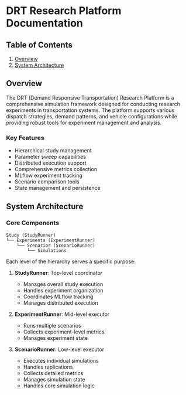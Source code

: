 # DRT Research Platform Documentation

## Table of Contents
1. [Overview](#overview)
2. [System Architecture](#system-architecture)
## Overview

The DRT (Demand Responsive Transportation) Research Platform is a comprehensive simulation framework designed for conducting research experiments in transportation systems. The platform supports various dispatch strategies, demand patterns, and vehicle configurations while providing robust tools for experiment management and analysis.

### Key Features
- Hierarchical study management
- Parameter sweep capabilities
- Distributed execution support
- Comprehensive metrics collection
- MLflow experiment tracking
- Scenario comparison tools
- State management and persistence

## System Architecture

### Core Components

```
Study (StudyRunner)
└── Experiments (ExperimentRunner)
    └── Scenarios (ScenarioRunner)
        └── Simulations
```

Each level of the hierarchy serves a specific purpose:

1. **StudyRunner**: Top-level coordinator
   - Manages overall study execution
   - Handles experiment organization
   - Coordinates MLflow tracking
   - Manages distributed execution

2. **ExperimentRunner**: Mid-level executor
   - Runs multiple scenarios
   - Collects experiment-level metrics
   - Manages experiment state

3. **ScenarioRunner**: Low-level executor
   - Executes individual simulations
   - Handles replications
   - Collects detailed metrics
   - Manages simulation state
   - Handles core simulation logic
